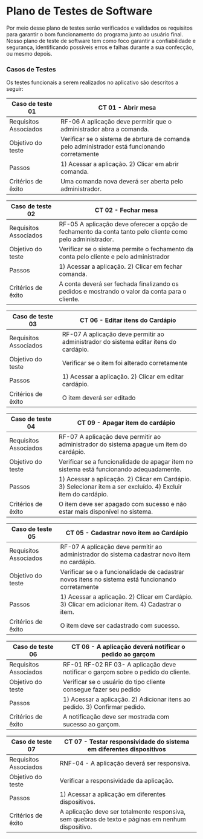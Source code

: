 # Plano de Testes de Software


Por meio desse plano de testes serão verificados e validados os requisitos para garantir o bom funcionamento do programa junto ao usuário final. Nosso plano de teste de software tem como foco garantir a confiabilidade e segurança, identificando possíveis erros e falhas durante a sua confecção, ou mesmo depois.
 
### Casos de Testes
Os testes funcionais a serem realizados no aplicativo são descritos a seguir:


|Caso de teste 01     | CT 01 - Abrir mesa |
|-------|-------------------------
|Requisitos Associados | 	 RF-06 A aplicação deve permitir que o administrador abra a comanda.
|Objetivo do teste| Verificar se o sistema de abrtura de comanda pelo administrador está funcionando corretamente |
|Passos |	1) Acessar a aplicação. 2) Clicar em abrir comanda.  |
|Critérios de êxito| Uma comanda nova deverá ser aberta pelo administrador. |

|Caso de teste 02     | CT 02 - Fechar mesa |
|-------|-------------------------
|Requisitos Associados | 	 RF-05 A aplicação deve oferecer a opção de fechamento da conta tanto pelo cliente como pelo administrador.
|Objetivo do teste|  Verificar se o sistema permite o fechamento da conta pelo cliente e pelo administrador |
|Passos |	1) Acessar a aplicação. 2) Clicar em fechar comanda. |
|Critérios de êxito| A conta deverá ser fechada finalizando os pedidos e mostrando o valor da conta para o cliente. |

|Caso de teste 03     | CT 06 -  Editar itens do Cardápio |
|-------|-------------------------
|Requisitos Associados | 	 RF-07 A aplicação deve permitir ao administrador do sistema editar itens do cardápio.
|Objetivo do teste| Verificar se o item foi alterado corretamente |
|Passos |	1) Acessar a aplicação. 2) Clicar em editar cardápio. |
|Critérios de êxito| O item deverá ser editado |

|Caso de teste 04     | CT 09 -  Apagar item do cardápio |
|-------|-------------------------
|Requisitos Associados | 	 RF-07 A aplicação deve permitir ao administrador do sistema apague um item do cardápio.
|Objetivo do teste| Verificar se a funcionalidade de apagar item no sistema está funcionando adequadamente.  |
|Passos |	1) Acessar a aplicação. 2) Clicar em Cardápio. 3) Selecionar item a ser excluído. 4) Excluir item do cardápio.|
|Critérios de êxito| O item deve ser apagado com sucesso e não estar mais disponível no sistema. |

|Caso de teste 05    | CT 05 -  Cadastrar novo item ao Cardápio|
|-------|-------------------------
|Requisitos Associados | 	 RF-07 A aplicação deve permitir ao administrador do sistema cadastrar novo item no cardápio.  |
|Objetivo do teste| Verificar se o a funcionalidade de cadastrar novos itens no sistema está funcionando corretamente |
|Passos |	1) Acessar a aplicação. 2) Clicar em Cardápio. 3) Clicar em adicionar item. 4) Cadastrar o item. 	 |
|Critérios de êxito| O item deve ser cadastrado com sucesso. |

|Caso de teste 06     | CT 06 -  A aplicação deverá notificar o pedido ao garçom |
|-------|-------------------------
|Requisitos Associados | 	 RF-01 RF-02 RF 03- A aplicação deve notificar o garçom sobre o pedido do cliente.
|Objetivo do teste| Verificar se o usuário do tipo cliente consegue fazer seu pedido|
|Passos |	1) Acessar a aplicação.	2) Adicionar itens ao pedido. 3) Confirmar pedido.|
|Critérios de êxito| A notificação deve ser mostrada com sucesso ao garçom. |

|Caso de teste 07    | CT 07 - Testar responsividade do sistema em diferentes dispositivos |
|-------|-------------------------
|Requisitos Associados | 	 RNF-04 - A aplicação deverá ser responsiva.
|Objetivo do teste| Verificar a responsividade da aplicação. |
|Passos |	1) Acessar a aplicação em diferentes dispositivos.|
|Critérios de êxito| A aplicação deve ser totalmente responsiva, sem quebras de texto e páginas em nenhum dispositivo. |


